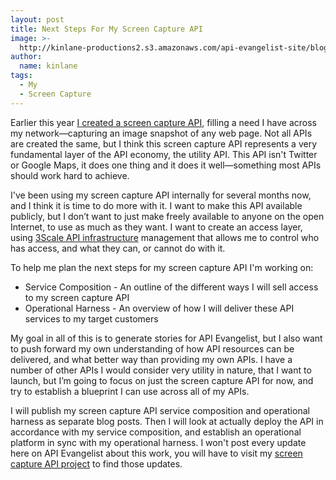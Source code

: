 ```yaml
---
layout: post
title: Next Steps For My Screen Capture API
image: >-
  http://kinlane-productions2.s3.amazonaws.com/api-evangelist-site/blog/api-evangelist-screen-capture.png
author:
  name: kinlane
tags:
  - My
  - Screen Capture
---
```

Earlier this year [I created a screen capture API](http://apievangelist.com/2014/01/06/creating-my-own-screenshot-api/), filling a need I have across my network—capturing an image snapshot of any web page. Not all APIs are created the same, but I think this screen capture API represents a very fundamental layer of the API economy, the utility API. This API isn't Twitter or Google Maps, it does one thing and it does it well—something most APIs should work hard to achieve.

I've been using my screen capture API internally for several months now, and I think it is time to do more with it. I want to make this API available publicly, but I don’t want to just make freely available to anyone on the open Internet, to use as much as they want. I want to create an access layer, using [3Scale API infrastructure](http://bit.ly/13esk6Q) management that allows me to control who has access, and what they can, or cannot do with it.

To help me plan the next steps for my screen capture API I'm working on:

*   Service Composition - An outline of the different ways I will sell access to my screen capture API
*   Operational Harness - An overview of how I will deliver these API services to my target customers

My goal in all of this is to generate stories for API Evangelist, but I also want to push forward my own understanding of how API resources can be delivered, and what better way than providing my own APIs. I have a number of other APIs I would consider very utility in nature, that I want to launch, but I’m going to focus on just the screen capture API for now, and try to establish a blueprint I can use across all of my APIs.

I will publish my screen capture API service composition and operational harness as separate blog posts. Then I will look at actually deploy the API in accordance with my service composition, and establish an operational platform in sync with my operational harness. I won't post every update here on API Evangelist about this work, you will have to visit my [screen capture API project](http://screen-capture.apievangelist.com/) to find those updates.